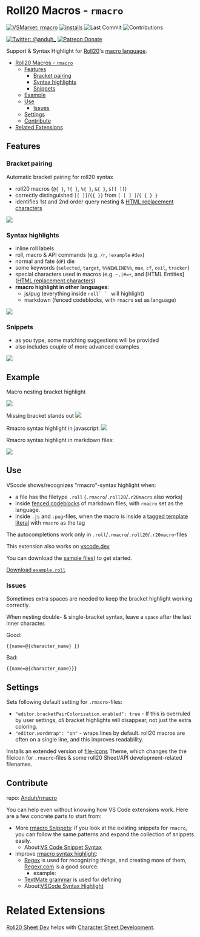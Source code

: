 # Roll20 Macros - `rmacro`
[![VSMarket: rmacro](https://vsmarketplacebadge.apphb.com/version/anduh.rmacro.svg?color=blueviolet&logo=visual-studio-code&style=?style=for-the-badge)](https://marketplace.visualstudio.com/items?itemName=anduh.rmacro)
[![installs](https://img.shields.io/vscode-marketplace/d/anduh.rmacro?style=flat-square)](https://marketplace.visualstudio.com/items?itemName=anduh.rmacro)
![Last Commit](https://img.shields.io/github/last-commit/Anduh/rmacro)
![Contributions](https://img.shields.io/badge/contributions-welcome-brightgreen.svg)

[![Twitter: @anduh_ ](https://img.shields.io/badge/twitter-%40anduh%5F-blue)](https://twitter.com/anduh_)
[![Patreon Donate](https://img.shields.io/badge/donate-patreon-orange)](https://www.patreon.com/anduh)


Support & Syntax Highlight for [Roll20](https://roll20.net/)'s [macro language](https://wiki.roll20.net/Macro_Guide).

- [Roll20 Macros - `rmacro`](#roll20-macros---rmacro)
  - [Features](#features)
    - [Bracket pairing](#bracket-pairing)
    - [Syntax highlights](#syntax-highlights)
    - [Snippets](#snippets)
  - [Example](#example)
  - [Use](#use)
    - [Issues](#issues)
  - [Settings](#settings)
  - [Contribute](#contribute)
- [Related Extensions](#related-extensions)


## Features

### Bracket pairing
Automatic bracket pairing for roll20 syntax
- roll20 macros (`@{ }`, `?{ }`, `%{ }`, `&{ }`, `$[[ ]]`)
- correctly distinguished `[[ ]]`/`{{ }}` from `[ [ ] ]`/`{ { } }`
- identifies 1st and 2nd order query nesting & [HTML replacement characters](https://wiki.roll20.net/HTML_Entities)

<img src="https://raw.githubusercontent.com/Anduh/rmacro/main/images/bracket-recognition.gif">

### Syntax highlights

- inline roll labels
- roll, macro & API commands (e.g. `/r`, `!example` `#dex`)
- normal and fate (`dF`) die
- some keywords (`selected`, `target`, `%%NEWLINE%%`, `max`, `cf`, `ceil`, `tracker`)
- special characters used in macros (e.g. `~,|#=+`, and [HTML Entities]([HTML replacement characters](https://wiki.roll20.net/HTML_Entities)) 
- **rmacro highlight in other languages**: 
  - js/pug (everything inside ``roll` ` `` will highlight)
  - markdown (fenced codeblocks, with `rmacro` set as language)

<img src="https://raw.githubusercontent.com/Anduh/rmacro/main/images/ex1.gif">

### Snippets

- as you type, some matching suggestions will be provided
- also includes couple of more advanced examples

<img src="https://raw.githubusercontent.com/Anduh/rmacro/main/images/snippets.gif">

## Example
Macro nesting bracket highlight

<img src="https://raw.githubusercontent.com/Anduh/rmacro/main/images/replacement-recognition-bracket.png">


Missing bracket stands out
<img src="https://raw.githubusercontent.com/Anduh/rmacro/main/images/rmacro-typo.gif">

Rmacro syntax highlight in javascript:
<img src="https://raw.githubusercontent.com/Anduh/rmacro/main/images/rmacro-in-js.png">

Rmacro syntax highlight in markdown files:

<img src="https://raw.githubusercontent.com/Anduh/rmacro/main/images/markdown-codeblock.png">


## Use
VScode shows/recognizes "rmacro"-syntax highlight when:

- a file has the filetype `.roll` (`.rmacro`/`.roll20`/`.r20macro` also works)
- inside [fenced codeblocks](https://www.markdownguide.org/extended-syntax/#fenced-code-blocks) of markdown files, with `rmacro` set as the language.
- inside `.js` and `.pug`-files, when the macro is inside a [tagged template literal](https://developer.mozilla.org/en-US/docs/Web/JavaScript/Reference/Template_literals#tagged_templates) with `rmacro` as the tag 

The autocompletions work only in `.roll`/`.rmacro`/`.roll20`/`.r20macro`-files

This extension also works on [vscode.dev](https://vscode.dev)

You can download the [sample files](https://github.com/Anduh/rmacro/tree/v111/sample-files)) to get started.

<a href="https://github.com/Anduh/rmacro/tree/v111/sample-files/example.roll" target="_blank">Download `example.roll`</a>

### Issues

Sometimes extra spaces are needed to keep the bracket highlight working correctly.

When nesting double- & single-bracket syntax, leave a `space` after the last inner character.

Good:
```rmacro
{{name=@{character_name} }}
```
Bad:
```rmacro
{{name=@{character_name}}}
```

## Settings

Sets following default setting for `.rmacro`-files:

* `"editor.bracketPairColorization.enabled": true` - If this is overruled by user settings, *all* bracket highlights will disappear, not just the extra coloring.
* `"editor.wordWrap": "on"` - wraps lines by default. roll20 macros are often on a single line, and this improves readability.

Installs an extended version of [file-icons](https://marketplace.visualstudio.com/items?itemName=file-icons.file-icons) Theme, which changes the the fileicon for `.rmacro`-files & some roll20 Sheet/API development-related filenames.

## Contribute
repo: [Anduh/rmacro](https://github.com/Anduh/rmacro)

You can help even without knowing how VS Code extensions work. Here are a few concrete parts to start from: 

* More [rmacro Snippets](https://github.com/Anduh/rmacro/tree/main/snippets): if you look at the existing snippets for `rmacro`, you can follow the same patterns and expand the collection of snippets easily.
  * About:[VS Code Snippet Syntax](https://code.visualstudio.com/docs/editor/userdefinedsnippets#_snippet-syntax)
* improve [rmacro syntax highlight](https://github.com/Anduh/rmacro/blob/main/syntaxes/rmacro.tmLanguage.json): 
  * [Regex](https://macromates.com/manual/en/regular_expressions) is used for recognizing things, and creating more of them, [Regexr.com](https://regexr.com/) is a good source.
    * example: 
  * [TextMate grammar](https://code.visualstudio.com/api/language-extensions/syntax-highlight-guide) is used for defining
  * About:[VSCode  Syntax Highlight](https://code.visualstudio.com/api/language-extensions/syntax-highlight-guide)


# Related Extensions

[Roll20 Sheet Dev](https://marketplace.visualstudio.com/items?itemName=anduh.roll20sheetdev) helps with [Character Sheet Development](https://wiki.roll20.net/Building_Character_Sheets).



